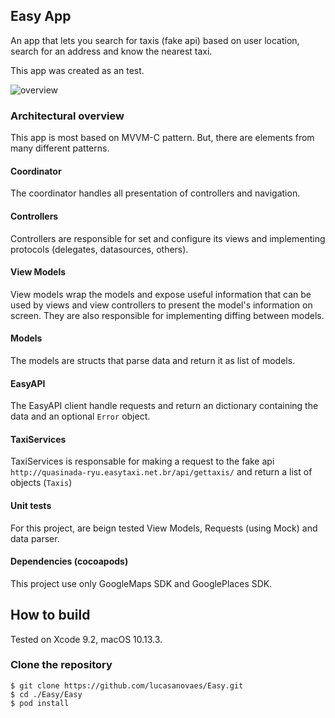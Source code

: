 ## Easy App

An app that lets you search for taxis (fake api) based on user location, search for an address and know the nearest taxi.

This app was created as an test.

![overview](./Design/astronomer-overview.png)

### Architectural overview

This app is most based on MVVM-C pattern. But, there are elements from many different patterns.

#### Coordinator

The coordinator handles all presentation of controllers and navigation.

#### Controllers

Controllers are responsible for set and configure its views and implementing protocols (delegates, datasources, others).

#### View Models

View models wrap the models and expose useful information that can be used by views and view controllers to present the model's information on screen. They are also responsible for implementing diffing between models.

#### Models

The models are structs that parse data and return it as list of models.

#### EasyAPI

The EasyAPI client handle requests and return an dictionary containing the data and an optional  `Error` object.

#### TaxiServices

TaxiServices is responsable for making a request to the fake api `http://quasinada-ryu.easytaxi.net.br/api/gettaxis/` and return a list of objects (`Taxis`)

#### Unit tests

For this project, are beign tested View Models, Requests (using Mock) and data parser.

#### Dependencies (cocoapods)

This project use only GoogleMaps SDK and GooglePlaces SDK.


## How to build

Tested on Xcode 9.2, macOS 10.13.3.

### Clone the repository

```
$ git clone https://github.com/lucasanovaes/Easy.git
$ cd ./Easy/Easy
$ pod install

```
